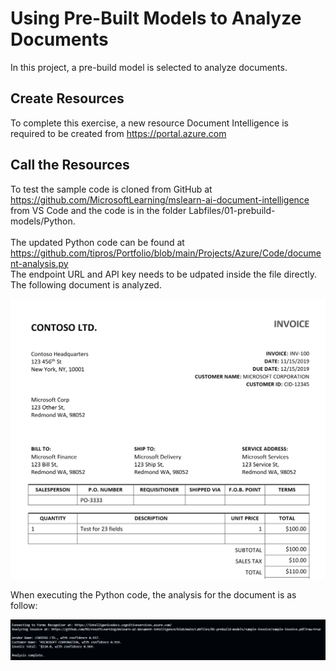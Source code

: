 # Using Pre-Built Models to Analyze Documents
In this project, a pre-build model is selected to analyze documents.

## Create Resources
To complete this exercise, a new resource Document Intelligence is required to be created from https://portal.azure.com

## Call the Resources
To test  the sample code is cloned from GitHub at https://github.com/MicrosoftLearning/mslearn-ai-document-intelligence from VS Code
and the code is in the folder Labfiles/01-prebuild-models/Python. 
</br></br>
The updated Python code can be found at https://github.com/tipros/Portfolio/blob/main/Projects/Azure/Code/document-analysis.py
</br>
The endpoint URL and API key needs to be udpated inside the file directly. The following document is analyzed.
<p><img src="https://github.com/tipros/Portfolio/blob/main/Projects/Azure/Images/Agent/sample-invoice.png"/></p>
When executing the Python code, the analysis for the document is as follow:
<p><img src="https://github.com/tipros/Portfolio/blob/main/Projects/Azure/Images/Agent/extrated-analysis-results.png"/></p>
